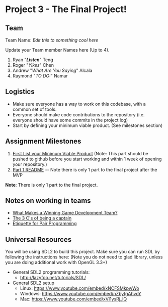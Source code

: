 # Project 3 - The Final Project!

## Team

Team Name: *Edit this to something cool here*


Update your Team member Names here (Up to 4).

1. Ryan "___Listen___" Teng
2. Roger "_Yikes_" Chen
3. Andrew "_What Are You Saying_" Alcala
4. Raymond "_TO DO:_" Namar

## Logistics

- Make sure everyone has a way to work on this codebase, with a common set of tools.
- Everyone should make code contributions to the repository (i.e. everyone should have some commits in the project log)
- Start by defining your minimum viable product. (See milestones section)

## Assignment Milestones

1. [First List your Minimum Viable Product](./mvp.md) (Note: This part should be pushed to github before you start working and within 1 week of opening your repository.)
2. [Part 1 README](./part1_README.md) -- Note there is only 1 part to the final project after the MVP

**Note**: There is only 1 part to the final project.

## Notes on working in teams

* [What Makes a Winning Game Development Team?](http://www.bitmascot.com/what-makes-a-successful-game-team/)
* [The 3 C's of being a captain](https://appliedsportpsych.org/resources/resources-for-athletes/the-3-c-s-of-being-a-captain/)
* [Etiquette for Pair Programming](https://dzone.com/articles/etiquette-for-pair-programming)

## Universal Resources

You will be using SDL2 to build this project. Make sure you can run SDL by following the instructions here: 
(Note you do not need to glad library, unless you are doing additional work with OpenGL 3.3+)

* General SDL2 programming tutorials: 
  * http://lazyfoo.net/tutorials/SDL/
* General SDL2 setup
  * Linux: https://www.youtube.com/embed/xNCFSMkpwWo
  * Windows: https://www.youtube.com/embed/nZbytgAhvoY
  * Mac: https://www.youtube.com/embed/xVl1ysRj_lQ
